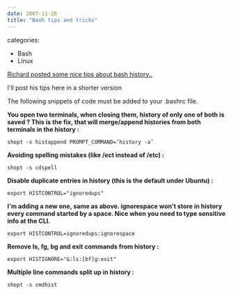 ```yaml
---
date: 2007-11-26
title: "Bash tips and tricks"
---
```








categories:
- Bash
- Linux


[Richard posted some nice tips about bash history..](http://richbradshaw.wordpress.com/post/bash-tips-and-tricks/)

I'll post his tips here in a shorter version


The following snippets of code must be added to your .bashrc file.


**You open two terminals, when closing them, history of only one of both is saved ?
This is the fix, that will merge/append histories from both terminals in the history :**

`shopt -s histappend
PROMPT_COMMAND=’history -a’`


**Avoiding spelling mistakes (like /ect instead of /etc) :**

`shopt -s cdspell`


**Disable duplicate entries in history (this is the default under Ubuntu) :**

`export HISTCONTROL="ignoredups"`


**I'm adding a new one, same as above. ignorespace won't store in history every command started by a space. Nice when you need to type sensitive info at the CLI.**

`export HISTCONTROL=ignoredups:ignorespace`


**Remove ls, fg, bg and exit commands from history :**

`export HISTIGNORE="&:ls:[bf]g:exit"`


**Multiple line commands split up in history :**

`shopt -s cmdhist`
